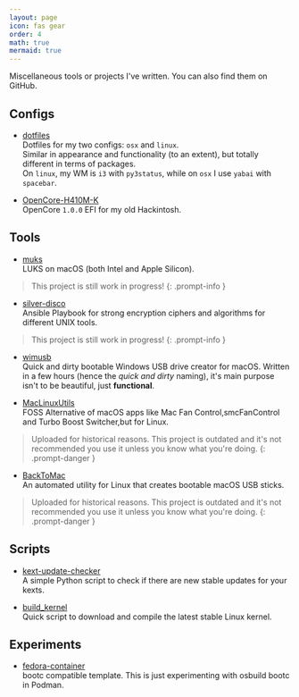 ```yaml
---
layout: page
icon: fas gear
order: 4
math: true
mermaid: true
---
```


<!-- markdownlint-capture -->
<!-- markdownlint-disable -->

Miscellaneous tools or projects I've written. You can also find them on GitHub.

Configs
-------
- [dotfiles](https://github.com/datcuandrei/dotfiles)<br>
Dotfiles for my two configs: `osx` and `linux`.<br>
Similar in appearance and functionality (to an extent), but totally different in terms of packages.<br>
On `linux`, my WM is `i3` with `py3status`, while on `osx` I use `yabai` with `spacebar`.<br>

- [OpenCore-H410M-K](https://github.com/datcuandrei/OpenCore-H410M-K)<br>
OpenCore `1.0.0` EFI for my old Hackintosh.<br>


Tools
-----
- [muks](https://github.com/datcuandrei/muks)<br>
LUKS on macOS (both Intel and Apple Silicon).<br>
> This project is still work in progress!
{: .prompt-info }

- [silver-disco](https://github.com/datcuandrei/silver-disco)<br>
Ansible Playbook for strong encryption ciphers and algorithms for different UNIX tools.<br>
> This project is still work in progress!
{: .prompt-info }

- [wimusb](https://github.com/datcuandrei/wimusb)<br>
Quick and dirty bootable Windows USB drive creator for macOS. Written in a few hours (hence the <i>quick and dirty</i> naming), it's main purpose isn't to be beautiful, just <b>functional</b>. <br>

- [MacLinuxUtils](https://github.com/datcuandrei/MacLinuxUtils)<br>
FOSS Alternative of macOS apps like Mac Fan Control,smcFanControl and Turbo Boost Switcher,but for Linux.<br>
> Uploaded for historical reasons. This project is outdated and it's not recommended you use it unless you know what you're doing. 
{: .prompt-danger }

- [BackToMac](https://github.com/datcuandrei/BackToMac)<br>
An automated utility for Linux that creates bootable macOS USB sticks.<br>
> Uploaded for historical reasons. This project is outdated and it's not recommended you use it unless you know what you're doing. 
{: .prompt-danger }

Scripts
-------
- [kext-update-checker](https://github.com/datcuandrei/kext-update-checker)<br>
A simple Python script to check if there are new stable updates for your kexts.<br>

- [build_kernel](https://github.com/datcuandrei/build_kernel)<br>
Quick script to download and compile the latest stable Linux kernel.<br>

Experiments
-----------
- [fedora-container](https://github.com/datcuandrei/fedora-container)<br>
bootc compatible template. This is just experimenting with osbuild bootc in Podman.<br>

<!-- markdownlint-restore -->

